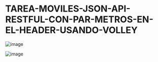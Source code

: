 # TAREA-MOVILES-JSON-API-RESTFUL-CON-PAR-METROS-EN-EL-HEADER-USANDO-VOLLEY

![image](https://user-images.githubusercontent.com/119389773/211950515-4751ddfd-4f4f-44d3-87a2-11df0c968b45.png)

![image](https://user-images.githubusercontent.com/119389773/211950431-11298206-8ba9-473a-8513-3d5789ef1f80.png)
